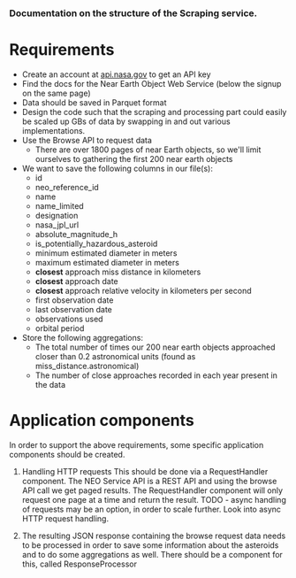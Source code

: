 ### Documentation on the structure of the Scraping service.

# Requirements
- Create an account at [api.nasa.gov](https://api.nasa.gov) to get an API key
- Find the docs for the Near Earth Object Web Service (below the signup on the same page)
- Data should be saved in Parquet format
- Design the code such that the scraping and processing part could easily be scaled up GBs of data by swapping in and out various implementations.
- Use the Browse API to request data
    - There are over 1800 pages of near Earth objects, so we'll limit ourselves to gathering the first 200 near earth objects
- We want to save the following columns in our file(s):
    - id
    - neo_reference_id
    - name
    - name_limited
    - designation
    - nasa_jpl_url
    - absolute_magnitude_h
    - is_potentially_hazardous_asteroid
    - minimum estimated diameter in meters
    - maximum estimated diameter in meters
    - **closest** approach miss distance in kilometers
    - **closest** approach date
    - **closest** approach relative velocity in kilometers per second
    - first observation date
    - last observation date
    - observations used
    - orbital period
- Store the following aggregations:
    - The total number of times our 200 near earth objects approached closer than 0.2 astronomical units (found as miss_distance.astronomical)
    - The number of close approaches recorded in each year present in the data


# Application components
In order to support the above requirements, some specific application components should be created.

1. Handling HTTP requests
This should be done via a RequestHandler component. The NEO Service API is a REST API and using the browse API call we get paged results. The
RequestHandler component will only request one page at a time and return the result. TODO - async handling of requests may be an option, in order
to scale further. Look into async HTTP request handling.

2. The resulting JSON response containing the browse request data needs to be processed in order to save some information about the asteroids and
to do some aggregations as well. There should be a component for this, called ResponseProcessor
